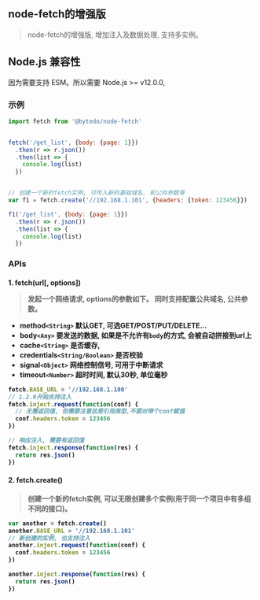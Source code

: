 ## node-fetch的增强版
> node-fetch的增强版, 增加注入及数据处理, 支持多实例。


## Node.js 兼容性

因为需要支持 ESM。所以需要 Node.js >= v12.0.0,  



### 示例

```js
import fetch from '@bytedo/node-fetch'


fetch('/get_list', {body: {page: 1}})
  .then(r => r.json())
  .then(list => {
    console.log(list)
  })


// 创建一个新的fetch实例, 可传入新的基础域名, 和公共参数等
var f1 = fetch.create('//192.168.1.101', {headers: {token: 123456}})

f1('/get_list', {body: {page: 1}})
  .then(r => r.json())
  .then(list => {
    console.log(list)
  })


```



### APIs

#### 1. fetch(url[, options<Object>])
> 发起一个网络请求, options的参数如下。 同时支持配置公共域名, 公共参数。

  + method`<String>` 默认GET, 可选GET/POST/PUT/DELETE...
  + body`<Any>` 要发送的数据, 如果是不允许有`body`的方式, 会被自动拼接到url上
  + cache`<String>`  是否缓存, 
  + credentials`<String/Boolean>` 是否校验
  + signal`<Object>`  网络控制信号, 可用于中断请求
  + timeout`<Number>`  超时时间, 默认30秒, 单位毫秒


```js
fetch.BASE_URL = '//192.168.1.100'
// 1.2.0开始支持注入
fetch.inject.request(function(conf) {
  // 无需返回值, 但需要注意这是引用类型,不要对带个conf赋值
  conf.headers.token = 123456
})

// 响应注入, 需要有返回值
fetch.inject.response(function(res) {
  return res.json()
})
```


#### 2. fetch.create()
> 创建一个新的fetch实例, 可以无限创建多个实例(用于同一个项目中有多组不同的接口)。

```js
var another = fetch.create()
another.BASE_URL = '//192.168.1.101'
// 新创建的实例, 也支持注入
another.inject.request(function(conf) {
  conf.headers.token = 123456
})

another.inject.response(function(res) {
  return res.json()
})

```


